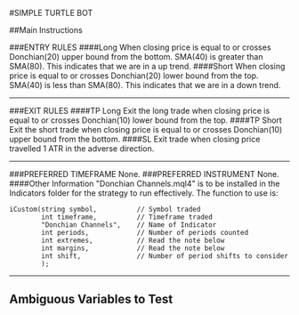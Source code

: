 #SIMPLE TURTLE BOT

##Main Instructions
 
###ENTRY RULES
####Long
When closing price is equal to or crosses Donchian(20) upper bound from the bottom.
SMA(40) is greater than SMA(80). This indicates that we are in a up trend.
####Short
When closing price is equal to or crosses Donchian(20) lower bound from the top. 
SMA(40) is less than SMA(80). This indicates that we are in a down trend.
***

###EXIT RULES
####TP Long
Exit the long trade when closing price is equal to or crosses Donchian(10) lower bound from the top.
####TP Short
Exit the short trade when closing price is equal to or crosses Donchian(10) upper bound from the bottom.
####SL 
Exit trade when closing price travelled 1 ATR in the adverse direction.
***

###PREFERRED TIMEFRAME
None.
###PREFERRED INSTRUMENT
None.
####Other Information
"Donchian Channels.mql4" is to be installed in the Indicators folder for the strategy to run effectively. The function to use is:
~~~
iCustom(string symbol, 			// Symbol traded
        int timeframe, 			// Timeframe traded
        "Donchian Channels", 	// Name of Indicator
        int periods,			// Number of periods counted
        int extremes,			// Read the note below
        int margins,			// Read the note below
        int shift,				// Number of period shifts to consider
        );
~~~
***

## Ambiguous Variables to Test